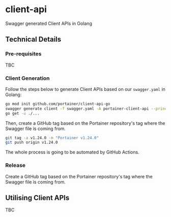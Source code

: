 # client-api
Swagger generated Client APIs in Golang

## Technical Details

### Pre-requisites

TBC

### Client Generation

Follow the steps below to generate Client APIs based on our `swagger.yaml` in Golang:

```sh
go mod init github.com/portainer/client-api-go
swagger generate client -f swagger.yaml -A portainer-client-api --principal portainer --skip-validation
go get -u ./...
```

Then, create a GitHub tag based on the Portainer repository's tag where the Swagger file is coming from.

```sh
git tag -a v1.24.0 -m "Portainer v1.24.0"
git push origin v1.24.0
```

The whole process is going to be automated by GitHub Actions.

### Release

Create a GitHub tag based on the Portainer repository's tag where the Swagger file is coming from.

## Utilising Client APIs

TBC

